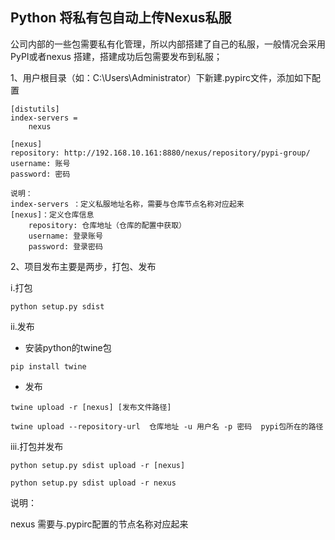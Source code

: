 ## Python 将私有包自动上传Nexus私服

公司内部的一些包需要私有化管理，所以内部搭建了自己的私服，一般情况会采用PyPI或者nexus 搭建，搭建成功后包需要发布到私服；

1、用户根目录（如：C:\Users\Administrator）下新建.pypirc文件，添加如下配置

```
[distutils]
index-servers = 
    nexus

[nexus]
repository: http://192.168.10.161:8880/nexus/repository/pypi-group/
username: 账号
password: 密码
```

```
说明：
index-servers ：定义私服地址名称，需要与仓库节点名称对应起来
[nexus]：定义仓库信息
    repository: 仓库地址（仓库的配置中获取）
    username: 登录账号
    password: 登录密码
```

2、项目发布主要是两步，打包、发布

i.打包

```
python setup.py sdist
```

ii.发布

- 安装python的twine包

```
pip install twine
```

- 发布

```
twine upload -r [nexus] [发布文件路径]

twine upload --repository-url  仓库地址 -u 用户名 -p 密码  pypi包所在的路径

```

iii.打包并发布

```
python setup.py sdist upload -r [nexus]

python setup.py sdist upload -r nexus
```

说明：

nexus 需要与.pypirc配置的节点名称对应起来